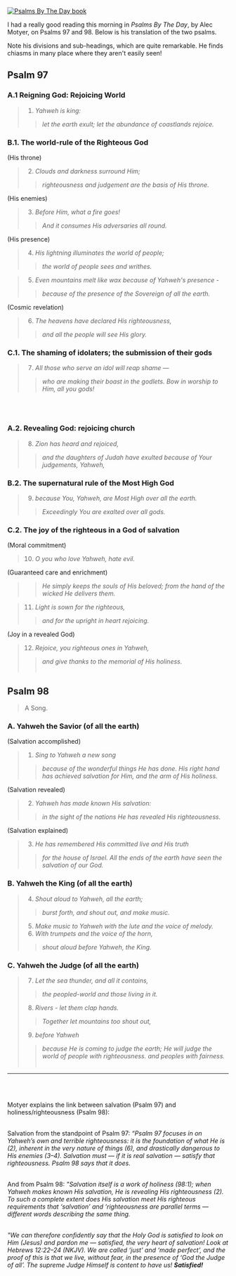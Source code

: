 <div class="postImageContainer"><a href="https://www.amazon.com/Psalms-Day-New-Devotional-Translation/dp/1781917167"><img src="/blogpost/psalms-by-the-day.png" class="postImage" alt="Psalms By The Day book" title="what a devotional" /></a></div>

I had a really good reading this morning in _Psalms By The Day_, by Alec Motyer, on Psalms 97 and 98. Below is his translation of the two psalms.

Note his divisions and sub-headings, which are quite remarkable. He finds chiasms in many place where they aren't easily seen!

## Psalm 97
### A.1 Reigning God: Rejoicing World
> 1.  _Yahweh is king:_
>>_let the earth exult;_
>>_let the abundance of coastlands rejoice._

### B.1. The world-rule of the Righteous God
(His throne)
> 2. _Clouds and darkness surround Him;_
>>_righteousness and judgement are the basis of His throne._

(His enemies)
> 3. _Before Him, what a fire goes!_
>>_And it consumes His adversaries all round._

(His presence)
> 4. _His lightning illuminates the world of people;_
>>_the world of people sees and writhes._

> 5. _Even mountains melt like wax because of Yahweh's presence -_
>>_because of the presence of the Sovereign of all the earth._

(Cosmic revelation)
> 6. _The heavens have declared His righteousness,_
>>_and all the people will see His glory._

### C.1. The shaming of idolaters; the submission of their gods
> 7. _All those who serve an idol will reap shame —_
>>_who are making their boast in the godlets._
>>_Bow in worship to Him, all you gods!_

<br></br>

### A.2. Revealing God: rejoicing church
> 8. _Zion has heard and rejoiced,_
>>_and the daughters of Judah have exulted_
>>_because of Your judgements, Yahweh,_

### B.2. The supernatural rule of the Most High God
> 9. _because You, Yahweh, are Most High over all the earth._
>>_Exceedingly You are exalted over all gods._

### C.2. The joy of the righteous in a God of salvation
(Moral commitment)
> 10. _O you who love Yahweh, hate evil._

(Guaranteed care and enrichment)
>> _He simply keeps the souls of His beloved;_
>>_from the hand of the wicked He delivers them._

> 11. _Light is sown for the righteous,_
>>_and for the upright in heart rejoicing._

(Joy in a revealed God)
> 12. _Rejoice, you righteous ones in Yahweh,_
>>_and give thanks to the memorial of His holiness._
<br></br>

## Psalm 98
>A Song.

### A. Yahweh the Savior (of all the earth)
(Salvation accomplished)
> 1. _Sing to Yahweh a new song_
>>_because of the wonderful things He has done._
>>_His right hand has achieved salvation for Him,_
>>_and the arm of His holiness._

(Salvation revealed)
> 2. _Yahweh has made known His salvation:_
>>_in the sight of the nations_
>>_He has revealed His righteousness._

(Salvation explained)
> 3. _He has remembered His committed live and His truth_
>>_for the house of Israel._
>>_All the ends of the earth have seen_
>>_the salvation of our God._

### B. Yahweh the King (of all the earth)
> 4. _Shout aloud to Yahweh, all the earth;_
>>_burst forth, and shout out, and make music._
> 5. _Make music to Yahweh with the lute and the voice of melody._
> 6. _With trumpets and the voice of the horn,_
>>_shout aloud before Yahweh, the King._

### C. Yahweh the Judge (of all the earth)
> 7. _Let the sea thunder, and all it contains,_
>>_the peopled-world and those living in it._
> 8. _Rivers - let them clap hands._
>>_Together let mountains too shout out,_
> 9. _before Yahweh_
>>_because He is coming to judge the earth;_
>>_He will judge the world of people with righteousness._
_and peoples with fairness._
<br></br>
____________________
<br></br>

Motyer explains the link between salvation (Psalm 97) and holiness/righteousness (Psalm 98):
<br></br>

Salvation from the standpoint of Psalm 97: _“Psalm 97 focuses in on Yahweh’s own and terrible righteousness: it is the foundation of what He is (2), inherent in the very nature of things (6), and drastically dangerous to His enemies (3–4). Salvation must — if it is real salvation — satisfy that righteousness. Psalm 98 says that it does._
<br></br>

And from Psalm 98: _"Salvation itself is a work of holiness (98:1); when Yahweh makes known His salvation, He is revealing His righteousness (2). To such a complete extent does His salvation meet His righteous requirements that ‘salvation’ and ‘righteousness are parallel terms — different words describing the same thing._
<br></br>

_"We can therefore confidently say that the Holy God is satisfied to look on Him (Jesus) and pardon me — satisfied, the very heart of salvation! Look at Hebrews 12:22–24 (NKJV). We are called ‘just’ and ‘made perfect’, and the proof of this is that we live, without fear, in the presence of ‘God the Judge of all’. The supreme Judge Himself is content to have us! **Satisfied!**_

